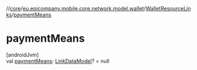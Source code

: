 //[core](../../../index.md)/[eu.epicompany.mobile.core.network.model.wallet](../index.md)/[WalletResourceLinks](index.md)/[paymentMeans](payment-means.md)

# paymentMeans

[androidJvm]\
val [paymentMeans](payment-means.md): [LinkDataModel](../../eu.epicompany.mobile.core.network.hypermedia/-link-data-model/index.md)? = null
